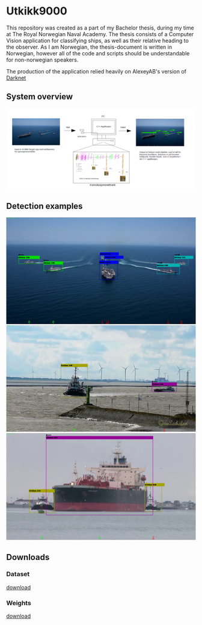 # Utkikk9000
This repository was created as a part of my Bachelor thesis, during my time at The Royal Norwegian Naval Academy. 
The thesis consists of a Computer Vision application for classifying ships, as well as their relative heading to the observer.
As I am Norwegian, the thesis-document is written in Norwegian, however all of the code and scripts should be understandable for non-norwegian speakers.

The production of the application relied heavily on AlexeyAB's version of [Darknet](https://github.com/AlexeyAB/darknet)

## System overview
![System Overview](/pics/overview.png)

## Detection examples
![Military](/pics/example.png)
![Civillian](/pics/example2.png)
![Civillian](/pics/example3.png)

## Downloads

### Dataset 
[download](https://mega.nz/file/jt1l3RIa#Mxx0paLdOb5fJAs4Bu1Z_waYa5Q8HbFMoGNzWl0C8xM)
### Weights
[download](https://mega.nz/file/u8tDDLqR#64C2QchJW3unnAM6k-slaxxGrEO2PRwu_rfx5vpecn0)

